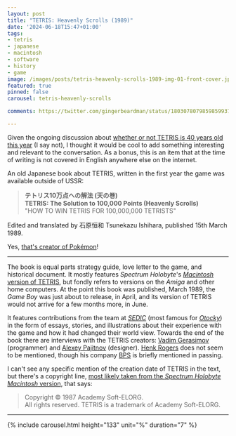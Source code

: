 ```yaml
---
layout: post
title: "TETRIS: Heavenly Scrolls (1989)"
date: '2024-06-18T15:47+01:00'
tags:
- tetris
- japanese
- macintosh
- software
- history
- game
image: /images/posts/tetris-heavenly-scrolls-1989-img-01-front-cover.jpg
featured: true
pinned: false
carousel: tetris-heavenly-scrolls

comments: https://twitter.com/gingerbeardman/status/1803078079859859937

---
```


Given the ongoing discussion about [whether or not TETRIS is 40 years old this year](https://www.timeextension.com/news/2024/06/anniversary-is-tetris-really-40-this-year) (I say not), I thought it would be cool to add something interesting and relevant to the conversation. As a bonus, this is an item that at the time of writing is not covered in English anywhere else on the internet.

An old Japanese book about TETRIS, written in the first year the game was available outside of USSR:

> **テトリス10万点への解法 (天の巻)  
> TETRIS: The Solution to 100,000 Points (Heavenly Scrolls)**  
> "HOW TO WIN TETRIS FOR 100,000,000 TETRISTS"

Edited and translated by 石原恒和 Tsunekazu Ishihara, published 15th March 1989.

Yes, [that's creator of Pokémon](https://en.wikipedia.org/wiki/Tsunekazu_Ishihara)!

----

The book is equal parts strategy guide, love letter to the game, and historical document. It mostly features *Spectrum Holobyte*'s [*Macintosh* version of TETRIS](https://www.mobygames.com/game/1630/tetris/screenshots/macintosh/), but fondly refers to versions on the *Amiga* and other home computers. At the point this book was published, March 1989, the *Game Boy* was just about to release, in April, and its version of TETRIS would not arrive for a few months more, in June.

It features contributions from the team at [*SEDIC*](https://www.mobygames.com/company/20165/sedic/) (most famous for [*Otocky*](https://www.mobygames.com/game/61185/otocky/)) in the form of essays, stories, and illustrations about their experience with the game and how it had changed their world view. Towards the end of the book there are interviews with the TETRIS creators: [Vadim Gerasimov](https://www.mobygames.com/person/62651/vadim-gerasimov/) (programmer) and [Alexey Pajitnov](https://www.mobygames.com/person/533681/alexey-l-pajitnov/) (designer). [Henk Rogers](https://www.mobygames.com/person/3523/henk-b-rogers/) does not seem to be mentioned, though his company [BPS](https://www.mobygames.com/company/2186/bullet-proof-software-inc/) is briefly mentioned in passing.

I can't see any specific mention of the creation date of TETRIS in the text, but there's a copyright line, [most likely taken from the *Spectrum Holobyte* *Macintosh* version](https://youtu.be/2wnhPS5Q78E?t=24), that says:

> Copyright © 1987 Academy Soft-ELORG.  
> All rights reserved. TETRIS is a trademark of Academy Soft-ELORG.  

----

{% include carousel.html height="133" unit="%" duration="7" %}
